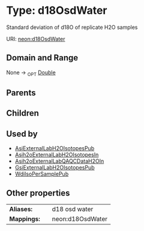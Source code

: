 
# Type: d18OsdWater


Standard deviation of d18O of replicate H2O samples

URI: [neon:d18OsdWater](https://data.neonscience.org/d18OsdWater)


## Domain and Range

None ->  <sub>OPT</sub> [Double](types/Double.md)

## Parents


## Children


## Used by

 * [AsiExternalLabH2OIsotopesPub](AsiExternalLabH2OIsotopesPub.md)
 * [Asih2oExternalLabH2OIsotopesIn](Asih2oExternalLabH2OIsotopesIn.md)
 * [Asih2oExternalLabQAQCDataH2OIn](Asih2oExternalLabQAQCDataH2OIn.md)
 * [GsiExternalLabH2OIsotopesPub](GsiExternalLabH2OIsotopesPub.md)
 * [WdiIsoPerSamplePub](WdiIsoPerSamplePub.md)

## Other properties

|  |  |  |
| --- | --- | --- |
| **Aliases:** | | d18 osd water |
| **Mappings:** | | neon:d18OsdWater |

